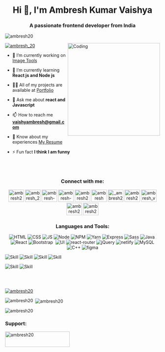 <!-- **ambresh20/ambresh20** is a ✨ _special_ ✨ repository because its `README.md` (this file) appears on your GitHub profile
- 👯 I’m looking to collaborate on ...
- 😄 Pronouns: ...  -->


<h1 align="center">Hi 👋, I'm Ambresh Kumar Vaishya</h1>
<h3 align="center">A passionate frontend developer from India</h3>

<p align="left"> <img src="https://komarev.com/ghpvc/?username=ambresh20&label=Profile%20views&color=0e75b6&style=flat" alt="ambresh20" /> </p>

<img align="right" alt="Coding" width="300" src="https://user-images.githubusercontent.com/74038190/235224431-e8c8c12e-6826-47f1-89fb-2ddad83b3abf.gif">

<p align="left"> <a href="https://twitter.com/ambresh_20" target="blank"><img src="https://img.shields.io/twitter/follow/ambresh_20?logo=twitter&style=for-the-badge" alt="ambresh_20" /></a> </p>

- 🔭 I’m currently working on [Image Tools](imagestools.netlify.app/)
- 🌱 I’m currently learning **React js and Node js**
- 👨‍💻 All of my projects are available at [Portfolio](ambresh20.github.io/Portfolio/)
- 💬 Ask me about **react and Javascript**
- 📫 How to reach me **vaishyambresh@gmail.com**
- 📄 Know about my experiences [My Resume](https://drive.google.com/file/d/1CtLWM5ivE83WA-A8v2GuljB1T4z7bdx9/view)
- ⚡ Fun fact **I think I am funny**

  <br> <br>
<h3 align="center">Connect with me:</h3>
<p align="center">
<a href="https://codepen.io/ambresh20" target="blank"><img src="https://img.icons8.com/ios/150/000000/codepen.png" alt="ambresh20" height="40" width="50" /></a>
<a href="<a href="href="https://twitter.com/ambresh_20" target="blank"><img src="https://img.icons8.com/color/144/000000/twitter.png" alt="ambresh_20" height="40" width="50" /></a>
<a href="https://linkedin.com/in/ambresh-vaishya" target="blank"><img src="https://img.icons8.com/fluency/48/000000/linkedin.png" alt="ambresh-vaishya" height="40" width="50" /></a>
<a href="https://stackoverflow.com/users/19968165" target="blank"><img src="https://img.icons8.com/external-tal-revivo-shadow-tal-revivo/96/000000/external-stack-overflow-is-a-question-and-answer-site-for-professional-logo-shadow-tal-revivo.png" alt="ambresh-vaishya" height="40" width="50" /></a>
<a href="https://kaggle.com/ambresh20" target="blank"><img src="https://img.icons8.com/windows/128/000000/kaggle.png" alt="ambresh20" height="40" width="50" /></a>
<a href="https://www.facebook.com/ambresh.vaishy.5/" target="blank"><img src="https://img.icons8.com/fluency/144/000000/facebook-new.png" alt="ambresh vaishya" height="40" width="50" /></a>
<a href="https://instagram.com/_ambresh20" target="blank"><img src="https://img.icons8.com/fluency/144/000000/instagram-new.png" alt="_ambresh20" height="40" width="50" /></a>
<a href="https://www.codechef.com/users/ambresh20" target="blank"><img src="https://img.icons8.com/color/144/000000/codechef.png" alt="ambresh20" height="40" width="50" /></a>
<a href="https://www.hackerrank.com/ambresh_vaishya" target="blank"><img src="https://img.icons8.com/external-tal-revivo-color-tal-revivo/96/000000/external-hackerrank-is-a-technology-company-that-focuses-on-competitive-programming-logo-color-tal-revivo.png" alt="ambresh_vaishya" height="40" width="50" /></a>
<a href="https://www.leetcode.com/ambresh20" target="blank"><img src="https://img.icons8.com/external-tal-revivo-color-tal-revivo/96/000000/external-level-up-your-coding-skills-and-quickly-land-a-job-logo-color-tal-revivo.png" alt="ambresh20" height="40" width="50" /></a>
<a href="https://auth.geeksforgeeks.org/user/ambresh20" target="blank"><img src="https://img.icons8.com/color/144/000000/GeeksforGeeks.png" alt="ambresh20" height="40" width="50" /></a>
</p>

<h3 align="center">Languages and Tools:</h3>
<p align="center"> 
<img src="https://img.shields.io/badge/HTML5-E34F26?style=for-the-badge&logo=html5&logoColor=white" alt="HTML" /> 
<img src="https://img.shields.io/badge/CSS3-1572B6?style=for-the-badge&logo=css3&logoColor=white" alt="CSS" /> 
<img src="https://img.shields.io/badge/JavaScript-323330?style=for-the-badge&logo=javascript&logoColor=F7DF1E" alt="JS" /> 
<img src="https://img.shields.io/badge/Node.js-43853D?style=for-the-badge&logo=node.js&logoColor=white" alt="Node" /> 
<img src="https://img.shields.io/badge/npm-CB3837?style=for-the-badge&logo=npm&logoColor=white" alt="NPM" /> 
<img src="https://img.shields.io/badge/Yarn-2C8EBB?style=for-the-badge&logo=yarn&logoColor=white" alt="Yarn" /> 
<img src="https://img.shields.io/badge/Express.js-000000?style=for-the-badge&logo=express&logoColor=white" alt="Express" /> 
<img src="https://img.shields.io/badge/Sass-CC6699?style=for-the-badge&logo=sass&logoColor=white" alt="Sass" /> 
<img src="https://img.shields.io/badge/Java-ED8B00?style=for-the-badge&logo=java&logoColor=white" alt="Java" /> 
<img src="https://img.shields.io/badge/Markdown-000000?style=for-the-badge&logo=markdown&logoColor=white" alt="" /> 
<img src="https://img.shields.io/badge/React-20232A?style=for-the-badge&logo=react&logoColor=61DAFB" alt="React" /> 
<img src="https://img.shields.io/badge/Bootstrap-563D7C?style=for-the-badge&logo=bootstrap&logoColor=white" alt="Bootstrap" /> 
<img src="https://img.shields.io/badge/styled--components-DB7093?style=for-the-badge&logo=styled-components&logoColor=white" alt="" /> 
<img src="https://img.shields.io/badge/Material--UI-0081CB?style=for-the-badge&logo=material-ui&logoColor=white" alt="UI" />  
<img src="https://img.shields.io/badge/React_Router-CA4245?style=for-the-badge&logo=react-router&logoColor=white" alt="react-router" /> 
<img src="https://img.shields.io/badge/jQuery-0769AD?style=for-the-badge&logo=jquery&logoColor=white" alt="jQuery" /> 
<img src="https://img.shields.io/badge/Netlify-00C7B7?style=for-the-badge&logo=netlify&logoColor=white" alt="netlify" /> 
  
<img src="https://img.icons8.com/external-flat-juicy-fish/60/000000/external-sql-coding-and-development-flat-flat-juicy-fish.png" alt="MySQL" /> 
<img src="https://img.icons8.com/color/144/000000/c-plus-plus-logo.png" alt="C++" /> 
<img src="https://www.vectorlogo.zone/logos/figma/figma-icon.svg" alt="figma" /> 

![Skill](https://img.shields.io/badge/Google_Cloud-4285F4?style=for-the-badge&logo=google-cloud&logoColor=white)
![Skill](https://img.shields.io/badge/firebase-ffca28?style=for-the-badge&logo=firebase&logoColor=white)
![Skill](https://img.shields.io/badge/Git-F05032?style=for-the-badge&logo=git&logoColor=white)
![Skill](https://img.shields.io/badge/next.js-000000?style=for-the-badge&logo=next.js&logoColor=white)

![Skill](https://img.shields.io/badge/Visual_Studio_Code-0078D4?style=for-the-badge&logo=visual%20studio%20code&logoColor=white)
![Skill](https://img.shields.io/badge/Microsoft_Office-D83B01?style=for-the-badge&logo=microsoft-office&logoColor=white)

</p>
  
  

<br> <br>
<p align="left"> <a href="https://github.com/ryo-ma/github-profile-trophy"><img src="https://github-profile-trophy.vercel.app/?username=ambresh20" alt="ambresh20" /></a> </p>


<p><img align="left" src="https://github-readme-stats.vercel.app/api/top-langs?username=ambresh20&show_icons=true&locale=en&layout=compact" alt="ambresh20" /></p>

<p>&nbsp;<img align="center" src="https://github-readme-stats.vercel.app/api?username=ambresh20&show_icons=true&locale=en" alt="ambresh20" /></p>

<p><img align="center" src="https://github-readme-streak-stats.herokuapp.com/?user=ambresh20&" alt="ambresh20" /></p> 





<h3 align="left">Support:</h3>
<p><a href="https://www.buymeacoffee.com/ambresh20"> <img align="left" src="https://cdn.buymeacoffee.com/buttons/v2/default-yellow.png" height="50" width="210" alt="ambresh20" /></a></p><br><br>
